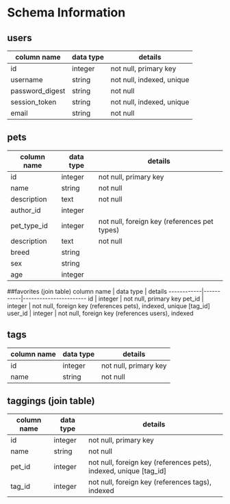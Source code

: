 # Schema Information

## users
column name     | data type | details
----------------|-----------|-----------------------
id              | integer   | not null, primary key
username        | string    | not null, indexed, unique
password_digest | string    | not null
session_token   | string    | not null, indexed, unique
email           | string    | not null

## pets
column name | data type | details
------------|-----------|-----------------------
id          | integer   | not null, primary key
name        | string    | not null
description | text      | not null
author_id   | integer   |
pet_type_id | integer   | not null, foreign key (references pet types)
description | text      | not null
breed       | string    |
sex         | string    |
age         | integer   |

##favorites (join table)
column name | data type | details
------------|-----------|-----------------------
id          | integer   | not null, primary key
pet_id      | integer   | not null, foreign key (references pets), indexed, unique [tag_id]
user_id     | integer   | not null, foreign key (references users), indexed

## tags
column name | data type | details
------------|-----------|-----------------------
id          | integer   | not null, primary key
name        | string    | not null

## taggings (join table)
column name | data type | details
------------|-----------|-----------------------
id          | integer   | not null, primary key
name        | string    | not null
pet_id      | integer   | not null, foreign key (references pets), indexed, unique [tag_id]
tag_id      | integer   | not null, foreign key (references tags), indexed
